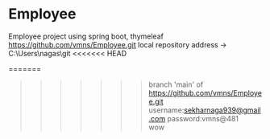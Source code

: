 # Employee
Employee project using spring boot, thymeleaf 
https://github.com/vmns/Employee.git
local repository address -> C:\Users\nagas\git
<<<<<<< HEAD
 
=======
>>>>>>> branch 'main' of https://github.com/vmns/Employee.git
username:sekharnaga939@gmail.com
password:vmns@481            
wow